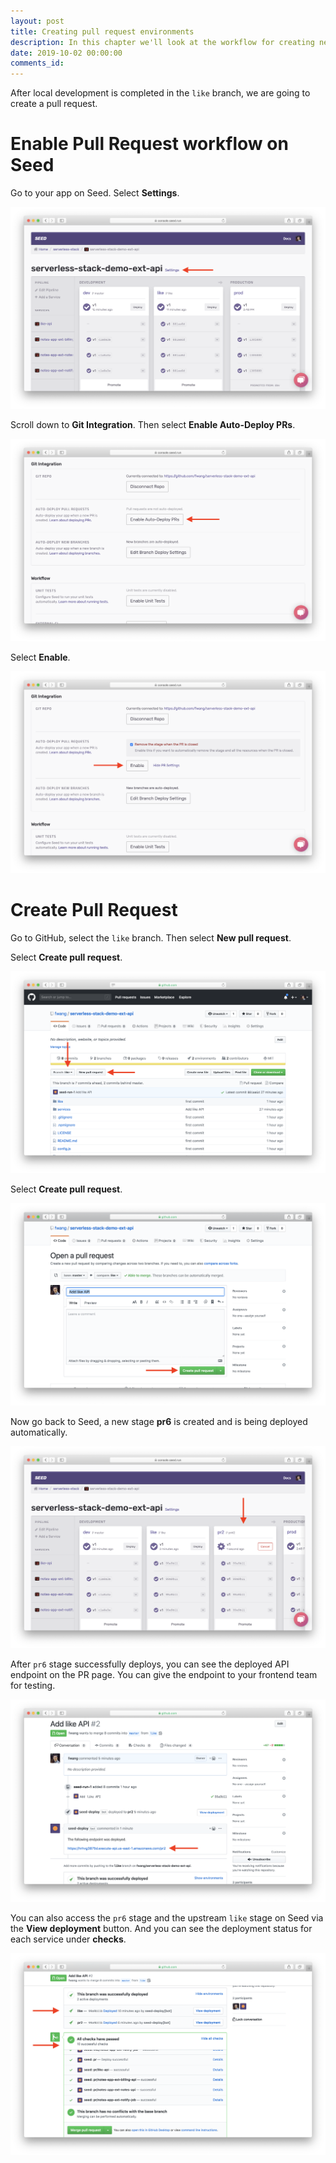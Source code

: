 ```yaml
---
layout: post
title: Creating pull request environments
description: In this chapter we'll look at the workflow for creating new pull request based environments for your Serverless app using Seed.
date: 2019-10-02 00:00:00
comments_id: 
---
```


After local development is completed in the `like` branch, we are going to create a pull request.

# Enable Pull Request workflow on Seed

Go to your app on Seed. Select **Settings**.

![](/assets/best-practices/creating-pr-1.png)

Scroll down to **Git Integration**. Then select **Enable Auto-Deploy PRs**.

![](/assets/best-practices/creating-pr-2.png)

Select **Enable**.

![](/assets/best-practices/creating-pr-3.png)

# Create Pull Request

Go to GitHub, select the `like` branch. Then select **New pull request**.

Select **Create pull request**.

![](/assets/best-practices/creating-pr-4.png)

Select **Create pull request**.

![](/assets/best-practices/creating-pr-5.png)

Now go back to Seed, a new stage **pr6** is created and is being deployed automatically.

![](/assets/best-practices/creating-pr-6.png)

After `pr6` stage successfully deploys, you can see the deployed API endpoint on the PR page. You can give the endpoint to your frontend team for testing.

![](/assets/best-practices/creating-pr-7.png)

You can also access the `pr6` stage and the upstream `like` stage on Seed via the **View deployment** button. And you can see the deployment status for each service under **checks**.

![](/assets/best-practices/creating-pr-8.png)
